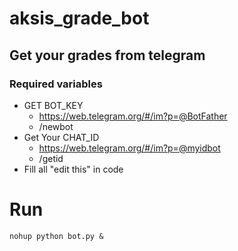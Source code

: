 # aksis_grade_bot
## Get your grades from telegram

### Required variables

* GET BOT_KEY
    - https://web.telegram.org/#/im?p=@BotFather
    - /newbot
* Get Your CHAT_ID
    * https://web.telegram.org/#/im?p=@myidbot
    * /getid
* Fill all "edit this" in code


# Run
``nohup python bot.py &``
